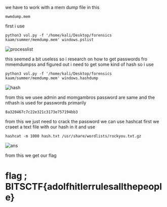 we have to work with a mem dump file in this 

`mwmdump.mem`

first i use 

```
python3 vol.py -f '/home/kali/Desktop/forensics kaam/summer/memdump.mem' windows.pslist 
```

![processlist](https://github.com/adwait3/forensics-ST/assets/148553626/31bee1cc-ffa2-43f3-bf75-7598ef4a94fa)


this seemed a bit useless so i research on how to get passwords fro mmemdumpss and figured out i need to get some kind of hash so i use 

```
python3 vol.py -f '/home/kali/Desktop/forensics kaam/summer/memdump.mem' windows.hashdump
```

![hash](https://github.com/adwait3/forensics-ST/assets/148553626/6bcc0cc8-06b6-4501-8985-5d2a605178fe)

from this we usee admin and momgambros password are same and the nthash is used for passwords primarily

`8a320467c7c22e321c3173e757194bb3`

from this we just need to crack the password we can use hashcat first we craeet a text file with our hash in it and use 

```
hashcat -m 1000 hash.txt /usr/share/wordlists/rockyou.txt.gz 
```

![ans](https://github.com/adwait3/forensics-ST/assets/148553626/2bf1376a-903c-44d2-88f2-a281deab9bc7)


from this we get our flag 

# flag ; BITSCTF{adolfhitlerrulesallthepeople}

